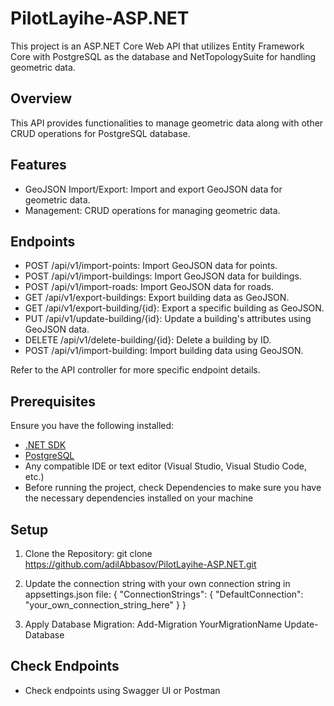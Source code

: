# PilotLayihe-ASP.NET

This project is an ASP.NET Core Web API that utilizes Entity Framework Core with PostgreSQL as the database and NetTopologySuite for handling geometric data.

## Overview

This API provides functionalities to manage geometric data along with other CRUD operations for PostgreSQL database.

## Features

- GeoJSON Import/Export: Import and export GeoJSON data for geometric data.
- Management: CRUD operations for managing geometric data.

## Endpoints

- POST /api/v1/import-points: Import GeoJSON data for points.
- POST /api/v1/import-buildings: Import GeoJSON data for buildings.
- POST /api/v1/import-roads: Import GeoJSON data for roads.
- GET /api/v1/export-buildings: Export building data as GeoJSON.
- GET /api/v1/export-building/{id}: Export a specific building as GeoJSON.
- PUT /api/v1/update-building/{id}: Update a building's attributes using GeoJSON data.
- DELETE /api/v1/delete-building/{id}: Delete a building by ID.
- POST /api/v1/import-building: Import building data using GeoJSON.

Refer to the API controller for more specific endpoint details.

## Prerequisites

Ensure you have the following installed:

- [.NET SDK](https://dotnet.microsoft.com/download)
- [PostgreSQL](https://www.postgresql.org/download/)
- Any compatible IDE or text editor (Visual Studio, Visual Studio Code, etc.)
- Before running the project, check Dependencies to make sure you have the necessary dependencies installed on your machine

## Setup

1. Clone the Repository:
   git clone https://github.com/adilAbbasov/PilotLayihe-ASP.NET.git

2. Update the connection string with your own connection string in appsettings.json file:
   {
      "ConnectionStrings": {
         "DefaultConnection": "your_own_connection_string_here"
      }
   }

3. Apply Database Migration:
   Add-Migration YourMigrationName
   Update-Database

## Check Endpoints

- Check endpoints using Swagger UI or Postman
